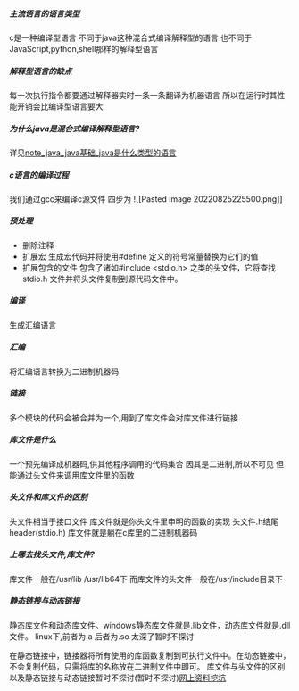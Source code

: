 ##### 主流语言的语言类型
c是一种编译型语言
不同于java这种混合式编译解释型的语言
也不同于JavaScript,python,shell那样的解释型语言

##### 解释型语言的缺点
每一次执行指令都要通过解释器实时一条一条翻译为机器语言
所以在运行时其性能开销会比编译型语言要大

##### 为什么java是混合式编译解释型语言?
详见[note_java_java基础_java是什么类型的语言](../java/java基础/java是什么类型的语言)


##### c语言的编译过程
我们通过gcc来编译c源文件
四步为
![[Pasted image 20220825225500.png]]

##### 预处理
* 删除注释
* 扩展宏
	生成宏代码并将使用#define 定义的符号常量替换为它们的值
* 扩展包含的文件
	包含了诸如#include <stdio.h> 之类的头文件，它将查找stdio.h 文件并将头文件复制到源代码文件中。

##### 编译
生成汇编语言

##### 汇编
将汇编语言转换为二进制机器码

##### 链接
多个模块的代码会被合并为一个,用到了库文件会对库文件进行链接

##### 库文件是什么
一个预先编译成机器码,供其他程序调用的代码集合
因其是二进制,所以不可见
但能通过头文件来调用库文件里的函数

##### 头文件和库文件的区别
头文件相当于接口文件
库文件就是你头文件里申明的函数的实现
头文件.h结尾header(stdio.h)
库文件就是躺在c库里的二进制机器码


##### 上哪去找头文件,库文件?
库文件一般在/usr/lib   /usr/lib64下
而库文件的头文件一般在/usr/include目录下


##### 静态链接与动态链接
静态库文件和动态库文件。windows静态库文件就是.lib文件，动态库文件就是.dll文件。
linux下,前者为.a 后者为.so
太深了暂时不探讨



在静态链接中，链接器将所有使用的库函数复制到可执行文件中。在动态链接中，不会复制代码，只需将库的名称放在二进制文件中即可。
库文件与头文件的区别以及静态链接与动态链接暂时不探讨(暂时不探讨)[网上资料挖坑](https://blog.csdn.net/weixin_42458272/article/details/106193786?ops_request_misc=%257B%2522request%255Fid%2522%253A%2522166137399916782395339264%2522%252C%2522scm%2522%253A%252220140713.130102334.pc%255Fall.%2522%257D&request_id=166137399916782395339264&biz_id=0&utm_medium=distribute.pc_search_result.none-task-blog-2~all~first_rank_ecpm_v1~rank_v31_ecpm-7-106193786-null-null.142^v42^new_blog_pos_by_title,185^v2^control&utm_term=%E5%A4%B4%E6%96%87%E4%BB%B6%E5%92%8C%E5%BA%93%E6%96%87%E4%BB%B6%E7%9A%84%E5%8C%BA%E5%88%AB&spm=1018.2226.3001.4187)
